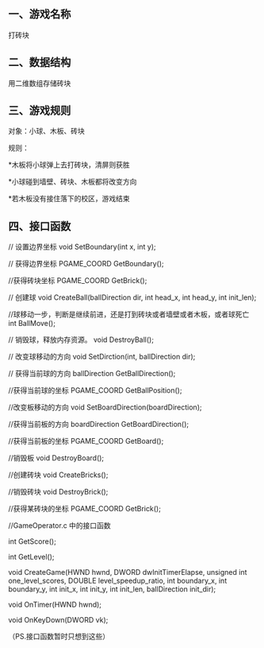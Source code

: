 一、游戏名称
----------
打砖块

二、数据结构
----------
用二维数组存储砖块

三、游戏规则
----------
对象：小球、木板、砖块

规则：

*木板将小球弹上去打砖块，清屏则获胜

*小球碰到墙壁、砖块、木板都将改变方向

*若木板没有接住落下的校区，游戏结束

四、接口函数
----------

// 设置边界坐标
void SetBoundary(int x, int y);

// 获得边界坐标
PGAME_COORD GetBoundary();

//获得砖块坐标
PGAME_COORD GetBrick();

// 创建球
void CreateBall(ballDirection dir, int head_x, int head_y, int init_len);

//球移动一步，判断是继续前进，还是打到砖块或者墙壁或者木板，或者球死亡
int BallMove();

// 销毁球，释放内存资源。
void DestroyBall();

// 改变球移动的方向
void SetDirction(int, ballDirection dir);

// 获得当前球的方向
ballDirection GetBallDirection();

//获得当前球的坐标
PGAME_COORD GetBallPosition();

//改变板移动的方向
void SetBoardDirection(boardDirection);

//获得当前板的方向
boardDirection GetBoardDirection();

//获得当前板的坐标
PGAME_COORD GetBoard();

//销毁板
void DestroyBoard();

//创建砖块
void CreateBricks();

//销毁砖块
void DestroyBrick();

//获得某砖块的坐标
PGAME_COORD GetBrick();

//GameOperator.c 中的接口函数

int GetScore();

int GetLevel();

void CreateGame(HWND hwnd,
	DWORD dwInitTimerElapse,
	unsigned int one_level_scores,
	DOUBLE level_speedup_ratio,
	int boundary_x, int boundary_y,
	int init_x, int init_y,
	int init_len, 
	ballDirection init_dir);

void OnTimer(HWND hwnd);

void OnKeyDown(DWORD vk);

（PS.接口函数暂时只想到这些）